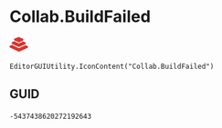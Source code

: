 # Collab.BuildFailed
![](/img/Collab.BuildFailed.png)

``` CSharp
EditorGUIUtility.IconContent("Collab.BuildFailed")
```
## GUID
```
-5437438620272192643
```

